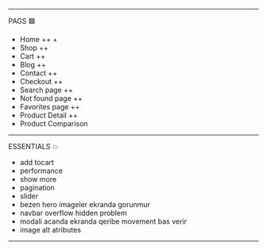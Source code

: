------------------------------------------------------------------------------
PAGS 🟦
- Home ++ +
- Shop ++
- Cart ++
- Blog ++
- Contact ++
- Checkout ++
- Search page ++
- Not found page ++
- Favorites page ++
- Product Detail ++
- Product Comparison

------------------------------------------------------------------------------
ESSENTIALS 💥
- add tocart
- performance
- show more
- pagination 
- slider 
- bezen hero imageler ekranda gorunmur
- navbar overflow hidden problem 
- modali acanda ekranda qeribe movement bas verir
- image alt atributes 
------------------------------------------------------------------------------